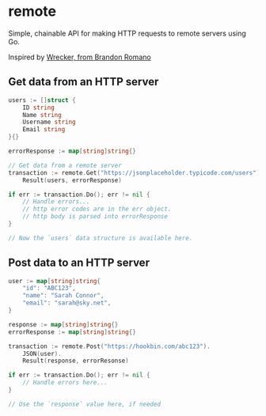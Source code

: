 # remote
Simple, chainable API for making HTTP requests to remote servers using Go.

Inspired by [Wrecker, from Brandon Romano](https://github.com/BrandonRomano/wrecker)

## Get data from an HTTP server
```go
users := []struct {
	ID string
	Name string
	Username string
	Email string
}{}

errorResponse := map[string]string{}

// Get data from a remote server
transaction := remote.Get("https://jsonplaceholder.typicode.com/users").
	Result(users, errorResponse)

if err := transaction.Do(); err != nil {
	// Handle errors...
	// http error codes are in the err object.
	// http body is parsed into errorResponse
}

// Now the `users` data structure is available here.
```


## Post data to an HTTP server
```go
user := map[string]string{
	"id": "ABC123",
	"name": "Sarah Connor",
	"email": "sarah@sky.net",
}

response := map[string]string{}
errorResponse := map[string]string{}

transaction := remote.Post("https://hookbin.com/abc123").
	JSON(user).
	Result(response, errorResonse)

if err := transaction.Do(); err != nil {
	// Handle errors here...
}

// Use the `response` value here, if needed
```